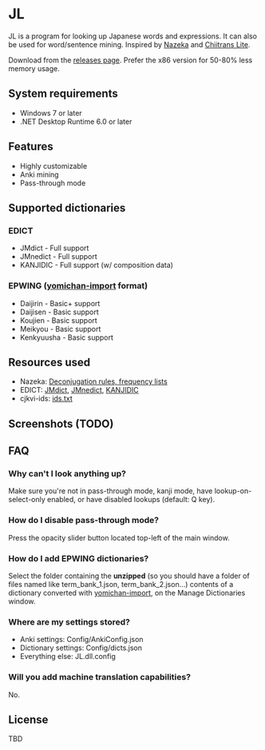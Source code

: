 # JL
JL is a program for looking up Japanese words and expressions. It can also be used for word/sentence mining. Inspired by [Nazeka](https://github.com/wareya/nazeka) and [Chiitrans Lite](https://github.com/alexbft/chiitrans).

Download from the [releases page](https://github.com/rampaa/JL/releases). Prefer the x86 version for 50-80% less memory usage.

## System requirements
* Windows 7 or later
* .NET Desktop Runtime 6.0 or later

## Features
* Highly customizable
* Anki mining
* Pass-through mode 

## Supported dictionaries

### EDICT

* JMdict - Full support
* JMnedict - Full support
* KANJIDIC - Full support (w/ composition data)

### EPWING ([yomichan-import](https://github.com/FooSoft/yomichan-import/) format)

* Daijirin - Basic+ support
* Daijisen - Basic support
* Koujien - Basic support
* Meikyou - Basic support
* Kenkyuusha - Basic support

## Resources used
* Nazeka: [Deconjugation rules, frequency lists](https://github.com/wareya/nazeka/tree/master/dict)
* EDICT: 
[JMdict](https://www.edrdg.org/wiki/index.php/JMdict-EDICT_Dictionary_Project), [JMnedict](https://www.edrdg.org/enamdict/enamdict_doc.html), [KANJIDIC](https://www.edrdg.org/wiki/index.php/KANJIDIC_Project)
* cjkvi-ids: [ids.txt](https://github.com/cjkvi/cjkvi-ids/blob/master/ids.txt)

## Screenshots (TODO)


## FAQ
### Why can't I look anything up?
Make sure you're not in pass-through mode, kanji mode, have lookup-on-select-only enabled, or have disabled lookups (default: Q key).
### How do I disable pass-through mode?
Press the opacity slider button located top-left of the main window.
### How do I add EPWING dictionaries?
Select the folder containing the **unzipped** (so you should have a folder of files named like term_bank_1.json, term_bank_2.json...)  contents of a dictionary converted with [yomichan-import](https://github.com/FooSoft/yomichan-import/), on the Manage Dictionaries window.
### Where are my settings stored?
* Anki settings: Config/AnkiConfig.json
* Dictionary settings: Config/dicts.json
* Everything else: JL.dll.config
### Will you add machine translation capabilities?
No.

## License
TBD
